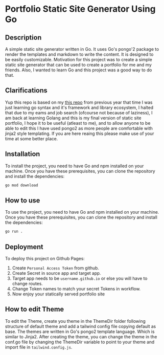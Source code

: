 # Portfolio Static Site Generator Using Go

## Description

A simple static site generator written in Go. It uses Go's pongo'2 package to render the templates and markdown to write the content.
It is designed to be easily customizable. 
Motivation for this project was to create a simple static site generator that can be used to create a portfolio for me and my friends.
Also, I wanted to learn Go and this project was a good way to do that.

## Clarifications

Yup this repo is based on my [this repo](https://github.com/kaustubha-chaturvedi/portfolio-echo) from previous year that time I was just learning go syntax and it's framework and library ecosystem,
I halted that due to my eams and job search (ofcourse not because of laziness), I am back at learning Golang and this is my final version of static site portfolio,
I hope it to be useful (atleast to me), and to allow anyone to be able to edit this I have used pongo2 as more people are comfortable with jinja2 style templating.
If you are here reaing this please make use of your time at some better place.

## Installation

To install the project, you need to have Go and npm installed on your machine. Once you have these prerequisites, you can clone the repository and install the dependencies:

```sh
go mod download
```
## How to use

To use the project, you need to have Go and npm installed on your machine. Once you have these prerequisites, you can clone the repository and install the dependencies:

```sh
go run .
```

## Deployment

To deploy this project on Github Pages:
1. Create `Personal Access Token` from github.
2. Create Secret in source app and target app.
3. Target app needs to be `username.github.io` or else you will have to change routes.
4. Change Token names to match your secret Tokens in workflow.
5. Now enjoy your statically served portfolio site

## How to edit Theme

To edit the Theme, create you theme in the ThemeDir folder following structure of default theme and add a tailwind config file copying default as base. 
The themes are written in Go's pongo2 template language. Which is similar to Jinja2.
After creating the theme, you can change the theme in the conf.go file by changing the ThemeDir variable to point to your theme and import file in `tailwind.config.js`.